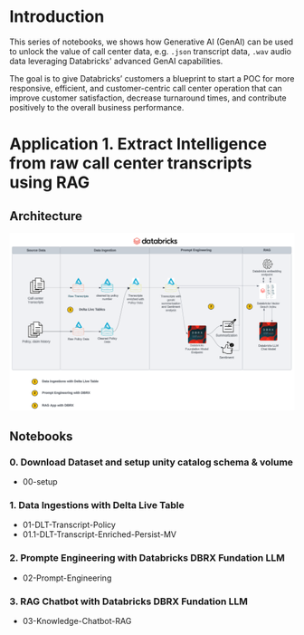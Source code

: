 # Introduction

This series of notebooks, we shows how Generative AI (GenAI) can be used to unlock the value of call center data, e.g. `.json` transcript data, `.wav` audio data leveraging Databricks' advanced GenAI capabilities.

The goal is to give Databricks’ customers a blueprint to start a POC for more responsive, efficient, and customer-centric call center operation that can improve customer satisfaction, decrease turnaround times, and contribute positively to the overall business performance.

# Application 1. Extract Intelligence from raw call center transcripts using RAG

## Architecture

![image](../imgs/transcripts_summarization_rag.png)


## Notebooks

### 0. Download Dataset and setup unity catalog schema & volume

* 00-setup

### 1. Data Ingestions with Delta Live Table

* 01-DLT-Transcript-Policy
* 01.1-DLT-Transcript-Enriched-Persist-MV

### 2. Prompte Engineering with Databricks DBRX Fundation LLM

* 02-Prompt-Engineering

### 3. RAG Chatbot with Databricks DBRX Fundation LLM

* 03-Knowledge-Chatbot-RAG